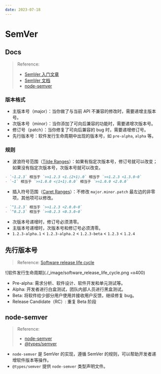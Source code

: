 ```yaml
---
date: 2023-07-18
---
```


# SemVer

## Docs

> Reference: 
> - [SemVer 入门文章](https://juejin.cn/post/7122240572491825160)
> - [SemVer 文档](https://semver.org/)
> - [node-semver](https://github.com/npm/node-semver)

### 版本格式

- 主版本号（major）：当你做了与当前 API 不兼容的修改时，需要递增主版本号。
- 次版本号（minor）：当你添加了可向后兼容的功能时，需要递增次版本号。
- 修订号（patch）：当你修复了可向后兼容的 bug 时，需要递增修订号。
- 先行版本号：软件发行生命周期中出现的版本号，如 `pre-alpha`, `alpha` 等。

### 规则

- 波浪符号范围（[Tilde Ranges](https://github.com/npm/node-semver#tilde-ranges-123-12-1)）：如果有指定次版本号，修订号就可以改变；如果没有指定次版本号，次版本号就可以改变。

```markdown
- `~1.2.3` 相当于 `>=1.2.3 <1.(2+1).0` 相当于 `>=1.2.3 <1.3.0-0`
- `~1` 相当于 `>=1.0.0 <(1+1).0.0` 相当于 `>=1.0.0 <2.0.0`
```

- 插入符号范围（[Caret Ranges](https://github.com/npm/node-semver#caret-ranges-123-025-004)）：不修改 `major.minor.patch` 最左边的非零项，其他项可以修改。

```markdown
- `^1.2.3` 相当于 `>=1.2.3 <2.0.0-0`
- `^0.2.3` 相当于 `>=0.2.3 <0.3.0-0`
```

- 次版本号递增时，修订号必须清零。
- 主版本号递增时，次版本号和修订号必须清零。
- `1.2.3-alpha.1` < `1.2.3-alpha.2` < `1.2.3-beta` < `1.2.3` < `1.2.4`

## 先行版本号

> Reference: [Software release life cycle](https://en.wikipedia.org/wiki/Software_release_life_cycle)

![软件发行生命周期](./_image/software_release_life_cycle.png =x400)

- Pre-alpha: 需求分析、软件设计、软件开发和单元测试等。
- Alpha: 开发者进行白盒测试，团队内部人员进行黑盒测试。
- Beta: 将软件给少部分用户使用并接收用户反馈，继续修复 bug。
- Release Candidate（RC）: 重复 Beta 阶段

## node-semver

> Reference: 
> - [node-semver](https://github.com/npm/node-semver)
> - [@types/semver](https://www.npmjs.com/package/@types/semver)

- `node-semver` 是 SemVer 的实现，遵循 SemVer 的规则，可以帮助开发者递增软件版本等操作。
- `@types/semver` 提供 `node-semver` 类型声明文件。
